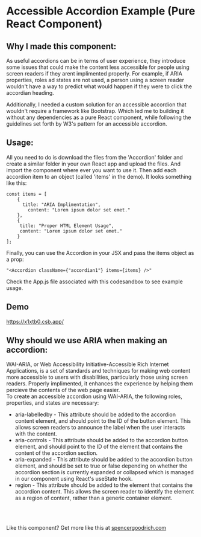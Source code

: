 # Accessible Accordion Example (Pure React Component)


## Why I made this component:

As useful accordions can be in terms of user experience, they introduce some issues that could make the content less accessible for people using screen readers if they arent implimented properly. For example, if ARIA properties, roles ad states are not used, a person using a screen reader wouldn't have a way to predict what would happen if they were to click the accordian heading.

Additionally, I needed a custom solution for an accessible accordion that wouldn't require a framework like Bootstrap. Which led me to building it without any dependencies as a pure React component, while following the guidelines set forth by W3's pattern for an accessible accordion.

## Usage:

All you need to do is download the files from the 'Accordion' folder and create a similar folder in your own React app and upload the files. And import the component where ever you want to use it. Then add each accordion item to an object (called 'items' in the demo).
It looks something like this:

    const items = [
        {
          title: "ARIA Implimentation",
            content: "Lorem ipsum dolor set emet."
        },
        {
         title: "Proper HTML Element Usage",
         content: "Lorem ipsum dolor set emet."
        }
    ];

Finally, you can use the Accordion in your JSX and pass the items object as a prop:

    "<Accordion className={"accordian1"} items={items} />"

Check the App.js file associated with this codesandbox to see example usage.


## Demo

https://x1xtb0.csb.app/

## Why should we use ARIA when making an accordion:

WAI-ARIA, or Web Accessibility Initiative-Accessible Rich Internet Applications, is a set of standards and techniques for making web content more accessible to users with disabilities, particularly those using screen readers. Properly implimented, it enhances the experience by helping them percieve the contents of the web page easier.
<br>
To create an accessible accordion using WAI-ARIA, the following roles, properties, and states are necessary:
<br>
* aria-labelledby - This attribute should be added to the accordion content element, and should point to the ID of the button element. This allows screen readers to announce the label when the user interacts with the content.
* aria-controls - This attribute should be added to the accordion button element, and should point to the ID of the element that contains the content of the accordion section.
* aria-expanded - This attribute should be added to the accordion button element, and should be set to true or false depending on whether the accordion section is currently expanded or collapsed which is managed in our component using React's useState hook.
* region - This attribute should be added to the element that contains the accordion content. This allows the screen reader to identify the element as a region of content, rather than a generic container element.
<br>
<br>


Like this component? Get more like this at 
[spencergoodrich.com](https://spencergoodrich.com)


